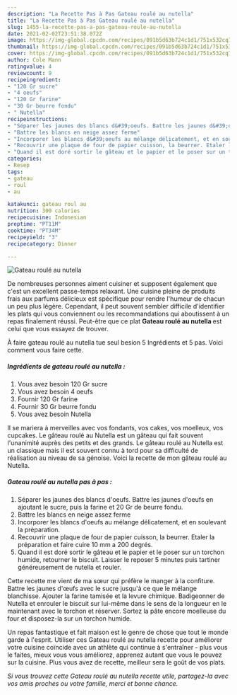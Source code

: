 ```yaml
---
description: "La Recette Pas à Pas Gateau roulé au nutella"
title: "La Recette Pas à Pas Gateau roulé au nutella"
slug: 1455-la-recette-pas-a-pas-gateau-roule-au-nutella
date: 2021-02-02T23:51:38.072Z
image: https://img-global.cpcdn.com/recipes/091b5d63b724c1d1/751x532cq70/gateau-roule-au-nutella-photo-principale-de-la-recette.jpg
thumbnail: https://img-global.cpcdn.com/recipes/091b5d63b724c1d1/751x532cq70/gateau-roule-au-nutella-photo-principale-de-la-recette.jpg
cover: https://img-global.cpcdn.com/recipes/091b5d63b724c1d1/751x532cq70/gateau-roule-au-nutella-photo-principale-de-la-recette.jpg
author: Cole Mann
ratingvalue: 4
reviewcount: 9
recipeingredient:
- "120 Gr sucre"
- "4 oeufs"
- "120 Gr farine"
- "30 Gr beurre fondu"
- " Nutella"
recipeinstructions:
- "Séparer les jaunes des blancs d&#39;oeufs. Battre les jaunes d&#39;oeufs en ajoutant le sucre, puis la farine et 20 Gr de beurre fondu."
- "Battre les blancs en neige assez ferme"
- "Incorporer les blancs d&#39;oeufs au mélange délicatement, et en soulevant la prèparation."
- "Recouvrir une plaque de four de papier cuisson, la beurrer. Etaler la préparation et faire cuire 10 mm a 200 degrés."
- "Quand il est doré sortir le gâteau et le papier et le poser sur un torchon humide, retourner le biscuit. Laisser le reposer 5 minutes puis tartiner généreusement de nutella et rouler."
categories:
- Resep
tags:
- gateau
- roul
- au

katakunci: gateau roul au 
nutrition: 300 calories
recipecuisine: Indonesian
preptime: "PT11M"
cooktime: "PT34M"
recipeyield: "3"
recipecategory: Dinner

---
```



![Gateau roulé au nutella](https://img-global.cpcdn.com/recipes/091b5d63b724c1d1/751x532cq70/gateau-roule-au-nutella-photo-principale-de-la-recette.jpg)

De nombreuses personnes aiment cuisiner et supposent également que c'est un excellent passe-temps relaxant. Une cuisine pleine de produits frais aux parfums délicieux est spécifique pour rendre l'humeur de chacun un peu plus légère. Cependant, il peut souvent sembler difficile d'identifier les plats qui vous conviennent ou les recommandations qui aboutissent à un repas finalement réussi. Peut-être que ce plat <strong> Gateau roulé au nutella </strong> est celui que vous essayez de trouver.

<!--inarticleads1-->

À faire gateau roulé au nutella tue seul besion 5 Ingrédients et 5 pas. Voici comment vous faire cette.

##### Ingrédients de gateau roulé au nutella :

1. Vous avez besoin 120 Gr sucre
1. Vous avez besoin 4 oeufs
1. Fournir 120 Gr farine
1. Fournir 30 Gr beurre fondu
1. Vous avez besoin  Nutella


Il se mariera à merveilles avec vos fondants, vos cakes, vos moelleux, vos cupcakes. Le gâteau roulé au Nutella est un gâteau qui fait souvent l&#39;unanimité auprès des petits et des grands. Le gâteau roulé au Nutella est un classique mais il est souvent connu à tord pour sa difficulté de réalisation au niveau de sa génoise. Voici la recette de mon gâteau roulé au Nutella. 

<!--inarticleads2-->

##### Gateau roulé au nutella pas à pas :

1. Séparer les jaunes des blancs d&#39;oeufs. Battre les jaunes d&#39;oeufs en ajoutant le sucre, puis la farine et 20 Gr de beurre fondu.
1. Battre les blancs en neige assez ferme
1. Incorporer les blancs d&#39;oeufs au mélange délicatement, et en soulevant la prèparation.
1. Recouvrir une plaque de four de papier cuisson, la beurrer. Etaler la préparation et faire cuire 10 mm a 200 degrés.
1. Quand il est doré sortir le gâteau et le papier et le poser sur un torchon humide, retourner le biscuit. Laisser le reposer 5 minutes puis tartiner généreusement de nutella et rouler.


Cette recette me vient de ma sœur qui préfère le manger à la confiture. Battre les jaunes d&#39;œufs avec le sucre jusqu&#39;à ce que le mélange blanchisse. Ajouter la farine tamisée et la levure chimique. Badigeonner de Nutella et enrouler le biscuit sur lui-même dans le sens de la longueur en le maintenant avec le torchon et réserver. Sortez la pâte encore moelleuse du four et disposez-la sur un torchon humide. 

<!--inarticleads1-->

<p>
Un repas fantastique et fait maison est le genre de chose que tout le monde garde à l'esprit. Utiliser ces Gateau roulé au nutella recette pour améliorer votre cuisine coïncide avec un athlète qui continue à s'entraîner - plus vous le faites, mieux vous vous améliorez, apprenez autant que vous le pouvez sur la cuisine. Plus vous avez de recette, meilleur sera le goût de vos plats.
</p>

<p>
<i>Si vous trouvez cette Gateau roulé au nutella recette utile, partagez-la avec vos amis proches ou votre famille, merci et bonne chance.</i>
</p>
